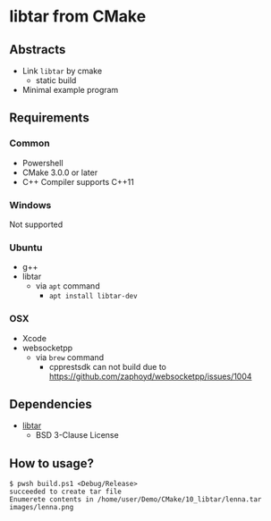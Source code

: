 # libtar from CMake

## Abstracts

* Link `libtar` by cmake
  * static build
* Minimal example program

## Requirements

### Common

* Powershell
* CMake 3.0.0 or later
* C++ Compiler supports C++11

### Windows

Not supported

### Ubuntu

* g++
* libtar
  * via `apt` command
    * `apt install libtar-dev`

### OSX

* Xcode
* websocketpp
  * via `brew` command
    * cpprestsdk can not build due to https://github.com/zaphoyd/websocketpp/issues/1004

## Dependencies

* [libtar](https://repo.or.cz/libtar.git)
  * BSD 3-Clause License

## How to usage?

````shell
$ pwsh build.ps1 <Debug/Release>
succeeded to create tar file
Enumerete contents in /home/user/Demo/CMake/10_libtar/lenna.tar
images/lenna.png
````